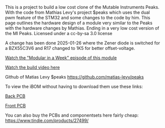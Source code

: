 This is a project to build a low cost clone of the Mutable Instruments Peaks. With the code from Mathias Levy's project $peaks which uses the dual pwm feature of the STM32 and some changes to the code by him. This page outlines the hardware design of a module very similar to the Peaks with the hardware changes by Mathias. Ending in a very low cost version of the MI Peaks.
Licensed under a cc-by-sa 3.0 license

A change has been done 2025-01-26 where the Zener diode is switched for a BZX55C3V6 and R17 changed to 1K5 for better offset-voltage.

[Watch the "Modular in a Week" episode of this module](https://youtu.be/UQ76YSmVNnw)

[Watch the build video here](https://youtu.be/q5mbdBCou-k)

Github of Matias Levy $peaks
https://github.com/matias-levy/peaks

To view the iBOM without having to download them use these links:

[Back PCB](https://htmlpreview.github.io/?https://github.com/SourceryOne/Beaks/blob/main/Beaks_BACKPCB_iBOM.html)

[Front PCB](https://htmlpreview.github.io/?https://github.com/SourceryOne/Beaks/blob/main/Beaks_FRONTPCB_iBOM.html)

You can also buy the PCBs and componentsets here fairly cheap: https://www.tindie.com/products/27499/
